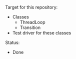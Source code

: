 Target for this repository:
- Classes
  - ThreadLoop
  - Transition
- Test driver for these classes

Status:
- Done
